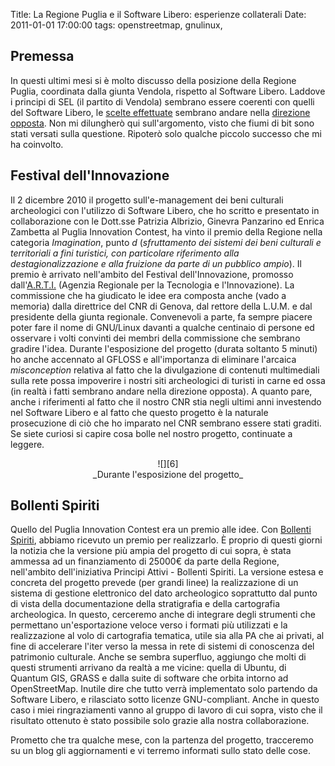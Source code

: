 Title: La Regione Puglia e il Software Libero: esperienze collaterali
Date:  2011-01-01 17:00:00
tags: openstreetmap, gnulinux,

## Premessa ##
In questi ultimi mesi si è molto discusso della posizione della Regione Puglia, coordinata dalla giunta Vendola, rispetto al Software Libero. Laddove i principi di SEL (il partito di Vendola) sembrano essere coerenti con quelli del Software Libero, le [scelte effettuate][1] sembrano andare nella [direzione opposta][2]. Non mi dilungherò qui sull'argomento, visto che fiumi di bit sono stati versati sulla questione. Ripoterò solo qualche piccolo successo che mi ha coinvolto.

## Festival dell'Innovazione ##
Il 2 dicembre 2010 il progetto sull'e-management dei beni culturali archeologici con l'utilizzo di Software Libero, che ho scritto e presentato in collaborazione con le Dott.sse Patrizia Albrizio, Ginevra Panzarino ed Enrica Zambetta al Puglia Innovation Contest, ha vinto il premio della Regione nella categoria _Imagination_, punto _d_ (_sfruttamento dei sistemi dei beni culturali e territoriali a fini turistici, con particolare riferimento alla destagionalizzazione e alla fruizione da parte di un pubblico ampio_). Il premio è arrivato nell'ambito del Festival dell'Innovazione, promosso dall'[A.R.T.I.][3] (Agenzia Regionale per la Tecnologia e l'Innovazione). La commissione che ha giudicato le idee era composta anche (vado a memoria) dalla direttrice del CNR di Genova, dal rettore della L.U.M. e dal presidente della giunta regionale. Convenevoli a parte, fa sempre piacere poter fare il nome di GNU/Linux davanti a qualche centinaio di persone ed osservare i volti convinti dei membri della commissione che sembrano gradire l'idea. Durante l'esposizione del progetto (durata soltanto 5 minuti) ho anche accennato al GFLOSS e all'importanza di eliminare l'arcaica _misconception_ relativa al fatto che la divulgazione di contenuti multimediali sulla rete possa impoverire i nostri siti archeologici di turisti in carne ed ossa (in realtà i fatti sembrano andare nella direzione opposta). A quanto pare, anche i riferimenti al fatto che il nostro CNR stia negli ultimi anni investendo nel Software Libero e al fatto che questo progetto è la naturale prosecuzione di ciò che ho imparato nel CNR sembrano essere stati graditi. Se siete curiosi si capire cosa bolle nel nostro progetto, continuate a leggere.

<center>![][6]<br>_Durante l'esposizione del progetto_</center>

## Bollenti Spiriti ##
Quello del Puglia Innovation Contest era un premio alle idee. Con [Bollenti Spiriti][4], abbiamo ricevuto un premio per realizzarlo. È proprio di questi giorni la notizia che la versione più ampia del progetto di cui sopra, è stata ammessa ad un finanziamento di 25000€ da parte della Regione, nell'ambito dell'iniziativa Principi Attivi - Bollenti Spiriti. La versione estesa e concreta del progetto prevede (per grandi linee) la realizzazione di un sistema di gestione elettronico del dato archeologico soprattutto dal punto di vista della documentazione della stratigrafia e della cartografia archeologica. In questo, cerceremo anche di integrare degli strumenti che permettano un'esportazione veloce verso i formati più utilizzati e la realizzazione al volo di cartografia tematica, utile sia alla PA che ai privati, al fine di accelerare l'iter verso la messa in rete di sistemi di conoscenza del patrimonio culturale. Anche se sembra superfluo, aggiungo che molti di questi strumenti arrivano da realtà a me vicine: quella di Ubuntu, di Quantum GIS, GRASS e dalla suite di software che orbita intorno ad OpenStreetMap. Inutile dire che tutto verrà implementato solo partendo da Software Libero, e rilasciato sotto licenze GNU-compliant. Anche in questo caso i miei ringraziamenti vanno al gruppo di lavoro di cui sopra, visto che il risultato ottenuto è stato possibile solo grazie alla nostra collaborazione.

Prometto che tra qualche mese, con la partenza del progetto, tracceremo su un blog gli aggiornamenti e vi terremo informati sullo stato delle cose.

   [1]: http://daily.wired.it/blog/codice_aperto/vendola-microsoft-e-il-software-libero.html
   [2]: http://opendotdotdot.blogspot.com/2010/11/how-to-say-ooh-look-squirrel-in-italian.html
   [3]: http://www.arti.puglia.it
   [4]: http://bollentispiriti.regione.puglia.it/
   [6]: http://dl.dropbox.com/u/369614/blog/img_red/IMG_8639.JPG

